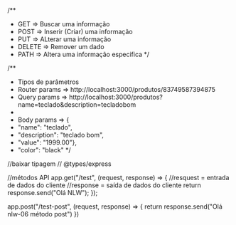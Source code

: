 /**
 * GET    => Buscar uma informação
 * POST   => Inserir (Criar) uma informação
 * PUT    => ALterar uma informação
 * DELETE => Remover um dado
 * PATH   => Altera uma informação especifica
 */

/**
 * Tipos de parâmetros
 * Router params => http://localhost:3000/produtos/83749587394875
 * Query params => http://localhost:3000/produtos?name=teclado&description=tecladobom
 * 
 * Body params => {
 * "name": "teclado",
 * "description": "teclado bom",
 * "value": "1999.00"},
 * "color": "black"
 */

 //baixar tipagem
// @types/express

//métodos API
app.get("/test", (request, response) => {
    //resquest = entrada de dados do cliente
    //response = saída de dados do cliente
    return response.send("Olá NLW");
});

app.post("/test-post", (request, response) => {
    return response.send("Olá nlw-06 método post")
})
